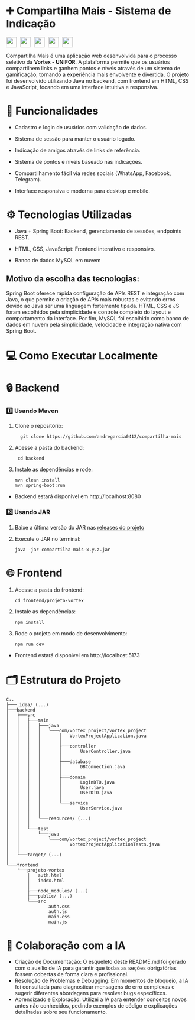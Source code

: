 
# ➕ Compartilha Mais - Sistema de Indicação

<div style="display: flex; gap: 10px; align-items: center;">
  <img src="https://img.shields.io/badge/Java-ED8B00?style=for-the-badge&logo=java&logoColor=white" height="28"/>
  <img src="https://img.shields.io/badge/Spring_Boot-6DB33F?style=for-the-badge&logo=spring-boot&logoColor=white" height="28"/>
  <img src="https://img.shields.io/badge/JavaScript-F7DF1E?style=for-the-badge&logo=javascript&logoColor=black" height="28"/>
  <img src="https://img.shields.io/badge/HTML5-E34F26?style=for-the-badge&logo=html5&logoColor=white" height="28"/>
  <img src="https://img.shields.io/badge/CSS3-1572B6?style=for-the-badge&logo=css3&logoColor=white" height="28"/>
</div>

Compartilha Mais é uma aplicação web desenvolvida para o processo seletivo da **Vortex - UNIFOR**. A plataforma permite que os usuários compartilhem links e ganhem pontos e níveis através de um sistema de gamificação, tornando a experiência mais envolvente e divertida. O projeto foi desenvolvido utilizando Java no backend, com frontend em HTML, CSS e JavaScript, focando em uma interface intuitiva e responsiva.

# 📌 Funcionalidades
- Cadastro e login de usuários com validação de dados.

- Sistema de sessão para manter o usuário logado.

- Indicação de amigos através de links de referência.

- Sistema de pontos e níveis baseado nas indicações.

- Compartilhamento fácil via redes sociais (WhatsApp, Facebook, Telegram).

- Interface responsiva e moderna para desktop e mobile.

 # ⚙ Tecnologias Utilizadas
- Java + Spring Boot: Backend, gerenciamento de sessões, endpoints REST.

- HTML, CSS, JavaScript: Frontend interativo e responsivo.

- Banco de dados MySQL em nuvem

## Motivo da escolha das tecnologias:
Spring Boot oferece rápida configuração de APIs REST e integração com Java, o que permite a criação de APIs mais robustas e evitando erros devido ao Java ser uma linguagem fortemente tipada. HTML, CSS e JS foram escolhidos pela simplicidade e controle completo do layout e comportamento da interface. Por fim, MySQL foi escolhido como banco de dados em nuvem pela simplicidade, velocidade e integração nativa com Spring Boot.

# 💻 Como Executar Localmente

# 🔒 Backend

### 1️⃣ Usando Maven

1. Clone o repositório:

   ```
     git clone https://github.com/andregarcia0412/compartilha-mais
   ```

2. Acesse a pasta do backend:

   ```
    cd backend
   ```

3. Instale as dependências e rode:
   ```
   mvn clean install
   mvn spring-boot:run
   ```

- Backend estará disponivel em http://localhost:8080

### 2️⃣ Usando JAR

1. Baixe a última versão do JAR nas [releases do projeto](https://github.com/andregarcia0412/compartilha-mais/releases)

2. Execute o JAR no terminal:
    ```
    java -jar compartilha-mais-x.y.z.jar
    ```

# 🌐 Frontend

1. Acesse a pasta do frontend:
    ```
    cd frontend/projeto-vortex
    ```

2. Instale as dependências:
   ```
   npm install
   ```

3. Rode o projeto em modo de desenvolvimento:
   ```
   npm run dev
   ```

- Frontend estará disponivel em http://localhost:5173

# 🗂 Estrutura do Projeto
```
C:.
├───.idea/ (...)
├───backend
│   ├───src
│   │   ├───main
│   │   │   ├───java
│   │   │   │   └───com/vortex_project/vortex_project
│   │   │   │       │   VortexProjectApplication.java
│   │   │   │       │
│   │   │   │       ├───controller
│   │   │   │       │       UserController.java
│   │   │   │       │
│   │   │   │       ├───database
│   │   │   │       │       DBConnection.java
│   │   │   │       │
│   │   │   │       ├───domain
│   │   │   │       │       LoginDTO.java
│   │   │   │       │       User.java
│   │   │   │       │       UserDTO.java
│   │   │   │       │
│   │   │   │       └───service
│   │   │   │               UserService.java
│   │   │   │
│   │   │   └───resources/ (...)
│   │   │
│   │   └───test
│   │       └───java
│   │           └───com/vortex_project/vortex_project
│   │                   VortexProjectApplicationTests.java
│   │
│   └───target/ (...)
│
└───frontend
    └───projeto-vortex
        │   auth.html
        │   index.html
        │
        ├───node_modules/ (...)
        ├───public/ (...)
        └───src
                auth.css
                auth.js
                main.css
                main.js
```

# 🤖 Colaboração com a IA
- Criação de Documentação: O esqueleto deste README.md foi gerado com o auxílio de IA para garantir que todas as seções obrigatórias fossem cobertas de forma clara e profissional.
- Resolução de Problemas e Debugging: Em momentos de bloqueio, a IA foi consultada para diagnosticar mensagens de erro complexas e sugerir diferentes abordagens para resolver bugs específicos.
- Aprendizado e Exploração: Utilizei a IA para entender conceitos novos antes não conhecidos, pedindo exemplos de código e explicações detalhadas sobre seu funcionamento.
